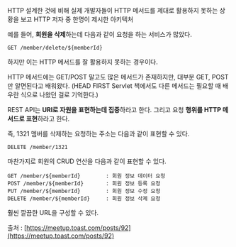 HTTP 설계한 것에 비해 실제 개발자들이 HTTP 메서드를 제대로 활용하지 못하는 상황을 보고 HTTP 저자 중 한명이 제시한 아키텍처

예를 들어, **회원을 삭제**하는데 다음과 같이 요청을 하는 서비스가 많았다.

    GET /member/delete/${memberId}

하지만 이는 HTTP 메서드를 잘 활용하지 못하는 경우이다.

HTTP 메서드에는 GET/POST 말고도 많은 메서드가 존재하지만, 대부분 GET, POST만 알면된다고 배워왔다. (HEAD FIRST Servlet 책에서도 다른 메서드는 필요할 때 배우란 식으로 나왔던 걸로 기억한다.)

REST API는 **URI로 자원을 표현하는데 집중**하라고 한다. 그리고 요청 **행위를 HTTP 메서드로 표현**하라고 한다.

즉, 1321 멤버를 삭제하는 요청하는 주소는 다음과 같이 표현할 수 있다.

    DELETE /member/1321

마찬가지로 회원의 CRUD 연산을 다음과 같이 표현할 수 있다.

    GET /member/${memberId}        : 회원 정보 데이터 요청
    POST /member/${memberId}       : 회원 정보 등록 요청
    PUT /member/${memberId}        : 회원 정보 수정 요청
    DELETE /member/${memberId}     : 회원 정보 삭제 요청

훨씬 깔끔한 URL을 구성할 수 있다.

출처 : [https://meetup.toast.com/posts/92](https://meetup.toast.com/posts/92)
